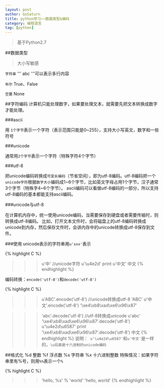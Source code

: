 ```yaml
---
layout: post
author: GoSaturn
title: python学习——数据类型&编码
category: 编程语言
tag: [python]
---
```


>基于Python2.7

##数据类型
>大小写敏感


`字符串`  ''' abc '''可以表示多行内容

`布尔` True、False

`空置` None

##字符编码
计算机只能处理数字，如果要处理文本，就需要先把文本转换成数字才能处理。

###ascii

用 `1个字节`表示一个字符（表示范围只能是0~255），支持大小写英文，数字和一些符号

###unicode

 通常用`2个字节`表示一个字符（特殊字符4个字节）

###utf-8

  把unicode编码转换成`可变长编码`（节省空间），即为utf-8编码。utf-8编码把一个`unicode字符`根据`数字大小`编码成1~6个字节，比如英文字母占用1个字节，汉子通常3个字节（特殊字4~6个字节）。
  ascii编码可以看做utf-8编码的一部分，所以支持utf-8编码的基本都能支持ascii编码。

###unicode与utf-8

在计算机内存中，统一使用unicode编码，当需要保存到硬盘或者需要传输时，则转换成utf-8编码。
比如，打开文本文件时，会将磁盘上的utf-8编码转换成unicode到内存，然后保存文件时，会讲内存中的unicode转换成utf-8保存到文件。

###使用
unicode表示的字符串用`u'xxx'`表示

{% highlight C %} 
>>> u'中' //unicode字符
u'\u4e2d'
>>> print u'中文'
中文
{% endhighlight %}

编码转换：`encode('utf-8')`和`decode('utf-8')`

{% highlight C %} 
>>> u'ABC'.encode('utf-8') //unicode转换成utf-8
'ABC'
>>> u'中文'.encode('utf-8')
'\xe4\xb8\xad\xe6\x96\x87'

>>> 'abc'.decode('utf-8') //utf-8转换成unicode
u'abc'
>>> '\xe4\xb8\xad\xe6\x96\x87'.decode('utf-8')
u'\u4e2d\u6587'
>>> print '\xe4\xb8\xad\xe6\x96\x87'.decode('utf-8')
中文
{% endhighlight %}
说明：` u'\u4e2d\u6587'`和`u'中文'`是一样的，`\u后面是十六进制的unicode编码`


##格式化
%d 整数
%f 浮点数
%s 字符串
%x 十六进制整数
特殊情况：如果字符串里有%号，则用`%%`表示一个`%`

{% highlight C %} 
>>>'hello, %s' % 'world'
'hello, world'
{% endhighlight %}

